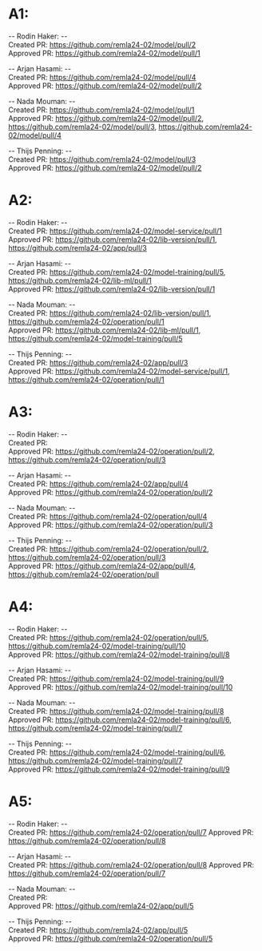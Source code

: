 # A1:
-- Rodin Haker: --  
Created PR: https://github.com/remla24-02/model/pull/2  
Approved PR: https://github.com/remla24-02/model/pull/1

-- Arjan Hasami: --  
Created PR: https://github.com/remla24-02/model/pull/4  
Approved PR: https://github.com/remla24-02/model/pull/2

-- Nada Mouman: --  
Created PR: https://github.com/remla24-02/model/pull/1  
Approved PR: https://github.com/remla24-02/model/pull/2, https://github.com/remla24-02/model/pull/3, https://github.com/remla24-02/model/pull/4

-- Thijs Penning: --  
Created PR: https://github.com/remla24-02/model/pull/3  
Approved PR: https://github.com/remla24-02/model/pull/2


# A2:
-- Rodin Haker: --  
Created PR: https://github.com/remla24-02/model-service/pull/1  
Approved PR: https://github.com/remla24-02/lib-version/pull/1, https://github.com/remla24-02/app/pull/3

-- Arjan Hasami: --  
Created PR: https://github.com/remla24-02/model-training/pull/5, https://github.com/remla24-02/lib-ml/pull/1  
Approved PR: https://github.com/remla24-02/lib-version/pull/1

-- Nada Mouman: --  
Created PR: https://github.com/remla24-02/lib-version/pull/1, https://github.com/remla24-02/operation/pull/1   
Approved PR: https://github.com/remla24-02/lib-ml/pull/1, https://github.com/remla24-02/model-training/pull/5

-- Thijs Penning: --  
Created PR: https://github.com/remla24-02/app/pull/3  
Approved PR: https://github.com/remla24-02/model-service/pull/1, https://github.com/remla24-02/operation/pull/1


# A3:
-- Rodin Haker: --  
Created PR:   
Approved PR: https://github.com/remla24-02/operation/pull/2, https://github.com/remla24-02/operation/pull/3

-- Arjan Hasami: --  
Created PR: https://github.com/remla24-02/app/pull/4  
Approved PR: https://github.com/remla24-02/operation/pull/2

-- Nada Mouman: --  
Created PR: https://github.com/remla24-02/operation/pull/4  
Approved PR: https://github.com/remla24-02/operation/pull/3

-- Thijs Penning: --  
Created PR: https://github.com/remla24-02/operation/pull/2, https://github.com/remla24-02/operation/pull/3  
Approved PR: https://github.com/remla24-02/app/pull/4, https://github.com/remla24-02/operation/pull


# A4:
-- Rodin Haker: --  
Created PR: https://github.com/remla24-02/operation/pull/5, https://github.com/remla24-02/model-training/pull/10  
Approved PR: https://github.com/remla24-02/model-training/pull/8

-- Arjan Hasami: --  
Created PR: https://github.com/remla24-02/model-training/pull/9  
Approved PR: https://github.com/remla24-02/model-training/pull/10

-- Nada Mouman: --  
Created PR: https://github.com/remla24-02/model-training/pull/8  
Approved PR: https://github.com/remla24-02/model-training/pull/6, https://github.com/remla24-02/model-training/pull/7

-- Thijs Penning: --  
Created PR: https://github.com/remla24-02/model-training/pull/6, https://github.com/remla24-02/model-training/pull/7  
Approved PR: https://github.com/remla24-02/model-training/pull/9


# A5:
-- Rodin Haker: --  
Created PR: https://github.com/remla24-02/operation/pull/7
Approved PR: https://github.com/remla24-02/operation/pull/8

-- Arjan Hasami: --  
Created PR: https://github.com/remla24-02/operation/pull/8
Approved PR: https://github.com/remla24-02/operation/pull/7

-- Nada Mouman: --  
Created PR:   
Approved PR: https://github.com/remla24-02/app/pull/5

-- Thijs Penning: --  
Created PR: https://github.com/remla24-02/app/pull/5  
Approved PR: https://github.com/remla24-02/operation/pull/5
